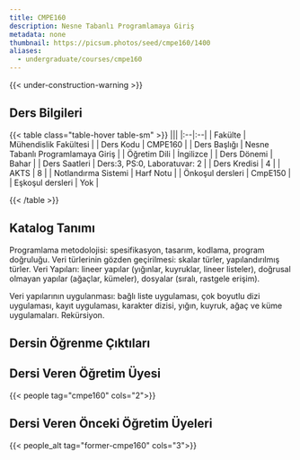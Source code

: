 ```yaml
---
title: CMPE160
description: Nesne Tabanlı Programlamaya Giriş
metadata: none
thumbnail: https://picsum.photos/seed/cmpe160/1400
aliases:
  - undergraduate/courses/cmpe160
---
```


{{< under-construction-warning >}}

## Ders Bilgileri

<!-- prettier-ignore-start -->
{{< table class="table-hover table-sm" >}}
|||
|:--|:--|
| Fakülte | Mühendislik Fakültesi |
| Ders Kodu | CMPE160 |
| Ders Başlığı | Nesne Tabanlı Programlamaya Giriş |
| Öğretim Dili | İngilizce |
| Ders Dönemi | Bahar |
| Ders Saatleri | Ders:3, PS:0, Laboratuvar: 2 |
| Ders Kredisi | 4 |
| AKTS | 8 |
| Notlandırma Sistemi | Harf Notu |
| Önkoşul dersleri | CmpE150 |
| Eşkoşul dersleri | Yok |

{{< /table >}}
<!-- prettier-ignore-end -->

## Katalog Tanımı

Programlama metodolojisi: spesifikasyon, tasarım, kodlama, program doğruluğu. Veri türlerinin gözden geçirilmesi: skalar türler, yapılandırılmış türler. Veri Yapıları: lineer yapılar (yığınlar, kuyruklar, lineer listeler), doğrusal olmayan yapılar (ağaçlar, kümeler), dosyalar (sıralı, rastgele erişim).

Veri yapılarının uygulanması: bağlı liste uygulaması, çok boyutlu dizi uygulaması, kayıt uygulaması, karakter dizisi, yığın, kuyruk, ağaç ve küme uygulamaları. Rekürsiyon.

## Dersin Öğrenme Çıktıları


## Dersi Veren Öğretim Üyesi

{{< people tag="cmpe160" cols="2">}}

## Dersi Veren Önceki Öğretim Üyeleri

{{< people_alt tag="former-cmpe160" cols="3">}}
